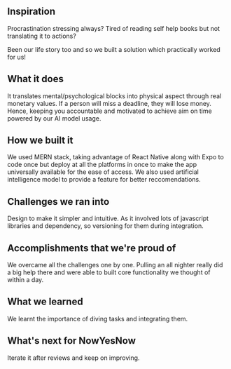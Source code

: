 ## Inspiration
Procrastination stressing always?
Tired of reading self help books but not translating it to actions?

Been our life story too and so we built a solution which practically worked for us!

## What it does
It translates mental/psychological blocks into physical aspect through real monetary values. If a person will miss a deadline, they will lose money. Hence, keeping you accountable and motivated to achieve aim on time powered by our AI model usage.

## How we built it
We used MERN stack, taking advantage of React Native along with Expo to code once but deploy at all the platforms in once to make the app universally available for the ease of access.  We also used artificial intelligence model to provide a feature for better reccomendations.

## Challenges we ran into
Design to make it simpler and intuitive.
As it involved lots of javascript libraries and dependency, so versioning for them during integration. 

## Accomplishments that we're proud of
We overcame all the challenges one by one. Pulling an all nighter really did a big help there and were able to built core functionality we thought of within a day.

## What we learned
We learnt the importance of diving tasks and integrating them.

## What's next for NowYesNow
Iterate it after reviews and keep on improving.
